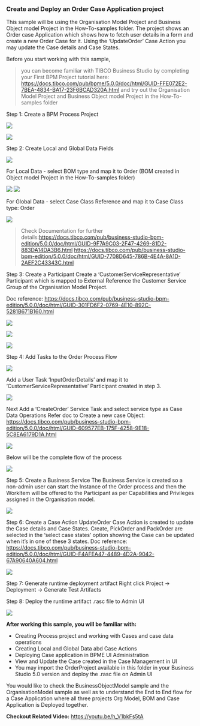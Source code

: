 ### Create and Deploy an Order Case Application project

This sample will be using the Organisation Model Project and Business Object model Project in the How-To-samples folder. The project shows an Order case Application which shows how to fetch user details in a form and create a new Order Case for it. Using the ‘UpdateOrder’ Case Action you may update the Case details and Case States.

Before you start working with this sample, 
>you can become familiar with TIBCO Business Studio by completing your First BPM Project tutorial here: https://docs.tibco.com/pub/bpme/5.0.0/doc/html/GUID-FFE072E2-7BEA-4834-BA17-23F6BCAD320A.html
> and try out the Organisation Model Project and Business Object model Project in the How-To-samples folder
 

Step 1: Create a BPM Process Project

![ ](import-screenshots/1.png)

![ ](import-screenshots/2.png)

Step 2: Create Local and Global Data Fields

![ ](import-screenshots/3.png)

For Local Data - select BOM type and map it to Order (BOM created in Object model Project in the How-To-samples folder)

![ ](import-screenshots/4.png)     ![ ](import-screenshots/5.png)

For Global Data - select Case Class Reference and map it to Case Class type: Order

![ ](import-screenshots/6.png)

>Check Documentation for further details:https://docs.tibco.com/pub/business-studio-bpm-edition/5.0.0/doc/html/GUID-9F7A9C03-2F47-4269-81D2-883DA14DA3B6.html
https://docs.tibco.com/pub/business-studio-bpm-edition/5.0.0/doc/html/GUID-7708D645-786B-4E4A-8A1D-2AEF2C43343C.html
 
Step 3: Create a Participant
Create a ‘CustomerServiceRepresentative’ Participant which is mapped to External Reference the Customer Service Group of the Organisation Model Project.

Doc reference: https://docs.tibco.com/pub/business-studio-bpm-edition/5.0.0/doc/html/GUID-301FD6F2-0769-4E10-892C-5281B671B160.html


![ ](import-screenshots/7.png)

![ ](import-screenshots/8.png)

![ ](import-screenshots/9.png)

Step 4: Add Tasks to the Order Process Flow

![ ](import-screenshots/10.png)

Add a User Task ‘InputOrderDetails’ and map it to ‘CustomerServiceRepresentative’ Participant created in step 3.

![ ](import-screenshots/11.png)

Next Add a ‘CreateOrder’ Service Task and select service type as Case Data Operations
Refer doc to Create a new case Object: https://docs.tibco.com/pub/business-studio-bpm-edition/5.0.0/doc/html/GUID-609577EB-175F-4258-9E18-5C8EA6179D1A.html

![ ](import-screenshots/12.png)

Below will be the complete flow of the process

![ ](import-screenshots/13.png)

Step 5: Create a Business Service
The Business Service is created so a non-admin user can start the Instance of the Order process and then the WorkItem will be offered to the Participant as per Capabilities and Privileges assigned in the Organisation model.

![ ](import-screenshots/14.png)

 
Step 6: Create a Case Action
UpdateOrder Case Action is created to update the Case details and Case States. Create, PickOrder and PackOrder are selected in the ‘select case states’ option showing the Case can be updated when it’s in one of these 3 states.
Doc reference: https://docs.tibco.com/pub/business-studio-bpm-edition/5.0.0/doc/html/GUID-F4AFEA47-4489-4D2A-9042-67A90640A604.html

![ ](import-screenshots/15.png)

Step 7: Generate runtime deployment artifact
Right click Project → Deployment → Generate Test Artifacts

Step 8: Deploy the runtime artifact .rasc file to Admin UI

![ ](import-screenshots/16.png)


**After working this sample, you will be familiar with:**
- Creating Process project and working with Cases and case data operations
- Creating Local and Global Data abd Case Actions
- Deploying Case application in BPME UI Administration
- View and Update the Case created in the Case Management in UI
- You may import the OrderProject available in this folder in your Business Studio 5.0 version and deploy the .rasc file on Admin UI

You would like to check the BusinessObjectModel sample and the OrganisationModel sample as well as to understand the End to End flow for a Case Application where all three projects Org Model, BOM and Case Application is Deployed together.

**Checkout Related Video:** https://youtu.be/h_V1bkFs5tA




